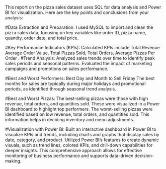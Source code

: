 This report on the pizza sales dataset uses SQL for data analysis and Power BI for visualization. Here are the key points and conclusions from your analysis:

#Data Extraction and Preparation:
I used MySQL to import and clean the pizza sales data, focusing on key variables like order ID, pizza name, quantity, order date, and total price.

#Key Performance Indicators (KPIs):
Calculated KPIs include Total Revenue Average Order Value, Total Pizzas Sold, Total Orders, Average Pizzas Per Order
.
#Trend Analysis:
Analyzed sales trends over time to identify peak sales periods and seasonal patterns.
Evaluated the impact of marketing campaigns and promotions on sales performance.

#Best and Worst Performers:
Best Day and Month to Sell:Friday
The best months for sales are typically during major holidays and promotional periods, as identified through seasonal trend analysis.

#Best and Worst Pizzas:
The best-selling pizzas were those with high revenue, total orders, and quantities sold. These were visualized in a Power BI dashboard to highlight top performers.
The worst-selling pizzas were identified based on low revenue, total orders, and quantities sold. This information helps in deciding inventory and menu adjustments.

#Visualization with Power BI:
Built an interactive dashboard in Power BI to visualize KPIs and trends, including charts and graphs that display sales by date, category, and product.
Utilized Power BI’s features to create dynamic visuals, such as trend lines, colored KPIs, and drill-down capabilities for deeper insights.
This comprehensive approach allows for effective monitoring of business performance and supports data-driven decision-making.
